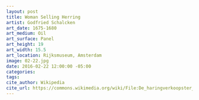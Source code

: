 ```yaml
---
layout: post
title: Woman Selling Herring
artist: Godfried Schalcken
art_date: 1675-1680
art_medium: Oil
art_surface: Panel
art_height: 19
art_width: 15.5
art_location: Rijksmuseum, Amsterdam
image: 02-22.jpg
date: 2016-02-22 12:00:00 -05:00
categories:
tags:
cite_author: Wikipedia
cite_url: https://commons.wikimedia.org/wiki/File:De_haringverkoopster_Rijksmuseum_SK-A-2340.jpeg
---
```

